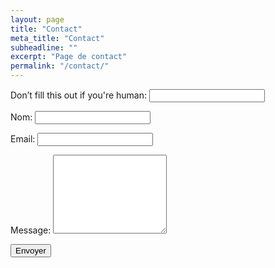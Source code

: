 ```yaml
---
layout: page
title: "Contact"
meta_title: "Contact"
subheadline: ""
excerpt: "Page de contact"
permalink: "/contact/"
---
```

<form name="contact" action="/contact-success/" netlify netlify-honeypot="bot-field">
  <p class="hide">
    <label>Don’t fill this out if you're human: <input name="bot-field"></label>
  </p>
  <p>
    <label>Nom: <input type="text" name="name" required></label>
  </p>
  <p>
    <label>Email: <input type="email" name="email" required></label>
  </p>
  <p>
    <label>Message: <textarea rows="8" name="message" required></textarea></label>
  </p>
  <div netlify-recaptcha></div>
  <p>
    <button type="submit">Envoyer</button>
  </p>
</form>
